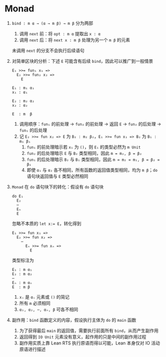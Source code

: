 # Monad

1. `bind : m α → (α → m β) → m β` 分为两部
    1. 调用 `next` 前：将 `opt : m α` 提取出 `x : α`
    2. 调用 `next` 后：将 `next x : m β` 处理为另一个 `m β` 的元素

    未调用 `next` 的分支不会执行后续语句

2. 对简单区块的分析：下述 `E` 可能含有后续 `bind`，因此可以推广到一般情景

    ```lean
    E₁ >>= fun₁ x₁ =>
      E₂ >>= fun₂ x₂ =>
        E
    
    E₁ : m₁ α₁
    x₁ : α₁
    
    E₂ : m₂ α₂
    x₂ : α₂
    
    E  : m  β
    ```

    1. 调用顺序：`fun₁` 的前处理 → `fun₂` 的前处理 → 返回 `E` → `fun₂` 的后处理 → `fun₁` 的后处理
    2. 记 `E₂ >>= fun x₂ => E` 为 `B₂ : m₂ β₂`，`E₁ >>= fun x₁ => B₂` 为 `B₁ : m₁ β₁`
        1. `fun₁` 的前处理暗示若 `x₁` 为 `()`，则 `E₁` 的类型必然为 `m Unit`
        2. `fun₂` 的后处理暗示 `E` 与 `B₂` 类型相同，因此 `m = m₂, β = β₂`
        3. `fun₁` 的后处理暗示 `B₂` 与 `B₁` 类型相同，因此 `m = m₂ = m₁, β = β₂ = β₁`
        4. 即使 `α₁` 与 `α₂` 各不相同，所有函数的返回值类型相同，均为 `m β`；`do` 语句块返回值与 `E` 类型必然相同

3. `Monad` 在 `do` 语句块下的转化：假设有 `do` 语句块

    ```lean
    do E₁
      E₂
      ⋯
      Eₙ
      E
    ```

    忽略不本质的 `let x:= E`，转化得到

    ```lean
    E₁ >>= fun x₁ =>
      E₂ >>= fun x₂ =>
        ⋯
          Eₙ >>= fun xₙ =>
            E
    ```

    类型标注为

    ```lean
    E₁ : m α₁
    E₂ : m α₂
    ⋯
    Eₙ : m αₙ
    E  : m β
    ```

    1. `xᵢ` 是 `αᵢ` 元素或 `()` 的简记
    2. 所有 `m` 必须相同
    3. `α₁, α₂, ⋯, αₙ, β` 可各不相同

4. 副作用：`bind` 函数定义的内容，假设执行主体为 `do` 的 `main` 函数
    1. 为了获得最后 `main` 的返回值，需要执行前面所有 `bind`，从而产生副作用
    2. 返回得到 `IO Unit` 元素没有意义，起作用的只是中间的副作用过程
    3. 副作用实质上靠 Lean RTS 执行原语而得以可能，Lean 本身仅对 IO 活动原语进行描述
